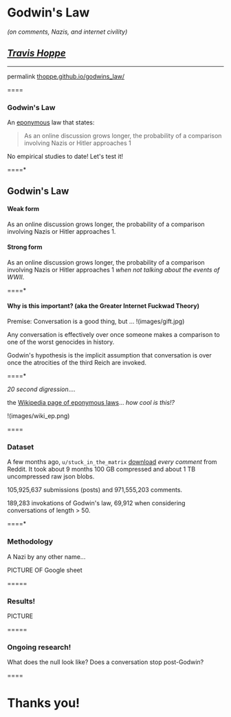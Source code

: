# Godwin's Law
_(on comments, Nazis, and internet civility)_

## *[Travis Hoppe](http://thoppe.github.io/)*

----------

permalink [thoppe.github.io/godwins_law/](http://thoppe.github.io/godwins_law/#/)

====

### Godwin's Law
An [eponymous](https://en.wikipedia.org/wiki/Eponym) law that states:

> As an online discussion grows longer, the probability of a comparison involving Nazis or Hitler approaches 1

No empirical studies to date! Let's test it!

====*

## Godwin's Law

#### Weak form

As an online discussion grows longer, the probability of a
comparison involving Nazis or Hitler approaches 1.

#### Strong form

As an online discussion grows longer, the probability of a
comparison involving Nazis or Hitler approaches 1
*when not talking about the events of WWII*.

====*

#### Why is this important? (aka the Greater Internet Fuckwad Theory)
Premise: Conversation is a good thing, but ...
!(images/gift.jpg)

Any conversation is effectively over once someone makes a
comparison to one of the worst genocides in history.

Godwin's hypothesis is the implicit assumption that conversation
is over once the atrocities of the third Reich are invoked.

====*

_20 second digression_....

the [Wikipedia page of eponymous laws](https://en.wikipedia.org/wiki/List_of_eponymous_laws)...
_how cool is this!?_

!(images/wiki_ep.png)


====

### Dataset

A few months ago, `u/stuck_in_the_matrix` [download](https://www.reddit.com/r/datasets/comments/3bxlg7/i_have_every_publicly_available_reddit_comment/) _every comment_ from Reddit. It took about 9 months 100 GB compressed and about 1 TB uncompressed raw json blobs.

105,925,637 submissions (posts) and 971,555,203 comments.

189,283 invokations of Godwin's law, 69,912 when considering conversations of length > 50.



====*

### Methodology

A Nazi by any other name...

PICTURE OF Google sheet


=====

### Results!

PICTURE

=====

### Ongoing research!

What does the null look like?
Does a conversation stop post-Godwin?

====

# Thanks you!
